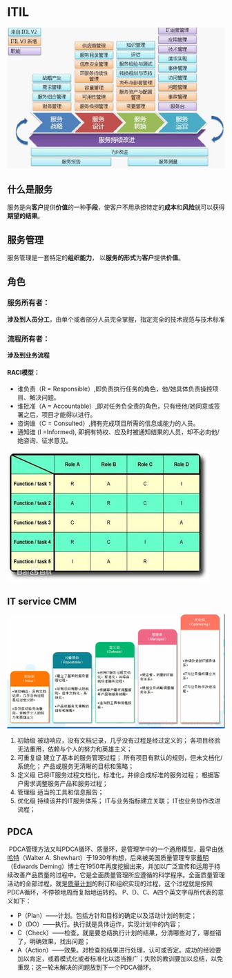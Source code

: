 # ITIL

![ITIL服务管理](../images/ITIL_service.jpg)

## 什么是服务

服务是向**客户**提供**价值**的一种**手段**，使客户不用承担特定的**成本**和**风险**就可以获得**期望的结果**。

## 服务管理

服务管理是一套特定的**组织能力**， 以**服务的形式**为**客户**提供**价值**。

## 角色

### 服务所有者：

**涉及到人员分工**，由单个或者部分人员完全掌握，指定完全的技术规范与技术标准

### 流程所有者：

**涉及到业务流程**

#### RACI模型：

- 谁负责（R = Responsible）,即负责执行任务的角色，他/她具体负责操控项目、解决问题。
- 谁批准（A = Accountable）,即对任务负全责的角色，只有经他/她同意或签署之后，项目才能得以进行。
- 咨询谁（C = Consulted）,拥有完成项目所需的信息或能力的人员。
- 通知谁 (I =Informed), 即拥有特权、应及时被通知结果的人员，却不必向他/她咨询、征求意见。

![RACI图](../images/RACI.jpg)

##  IT service CMM

![CMM等级](../images/IT_service_CMM.png)

1. 初始级 
   被动响应，没有文档记录，几乎没有过程是经过定义的； 
   各项目经验无法重用，依赖与个人的努力和英雄主义；
2. 可重复级 
   建立了基本的服务管理过程； 
   所有项目有默认的规则，但未文档化/系统化； 
   产品或服务无清晰的目标和策略；
3. 定义级 
   已将IT服务过程文档化，标准化，并综合成标准的服务过程； 
   根据客户需求调整服务产品和服务过程；
4. 管理级 
   适当的工具和信息报告；
5. 优化级 
   持续该井的IT服务体系； 
   IT与业务指标建立关联； 
   IT也业务协作改进流程；



## PDCA

​	PDCA管理方法又叫PDCA循环、质量环，是管理学中的一个通用模型，最早由[休哈特](https://www.baidu.com/s?wd=%E4%BC%91%E5%93%88%E7%89%B9&tn=SE_PcZhidaonwhc_ngpagmjz&rsv_dl=gh_pc_zhidao)（Walter A. Shewhart）于1930年构想，后来被美国质量管理专家[戴明](https://www.baidu.com/s?wd=%E6%88%B4%E6%98%8E&tn=SE_PcZhidaonwhc_ngpagmjz&rsv_dl=gh_pc_zhidao)（Edwards Deming）博士在1950年再度挖掘出来，并加以广泛宣传和运用于持续改善产品质量的过程中。它是全面质量管理所应遵循的科学程序。全面质量管理活动的全部过程，就是[质量计划](https://www.baidu.com/s?wd=%E8%B4%A8%E9%87%8F%E8%AE%A1%E5%88%92&tn=SE_PcZhidaonwhc_ngpagmjz&rsv_dl=gh_pc_zhidao)的制订和组织实现的过程，这个过程就是按照PDCA循环，不停顿地周而复始地运转的。
P、D、C、A四个英文字母所代表的意义如下： 　　

- P（Plan）——计划。包括方针和目标的确定以及活动计划的制定； 　
-  D（DO）——执行。执行就是具体运作，实现计划中的内容； 　　
-  C（Check）——检查。就是要总结执行计划的结果，分清哪些对了，哪些错了，明确效果，找出问题； 　　
- A（Action）——效果。对检查的结果进行处理，认可或否定。成功的经验要加以肯定，或着模式化或者标准化以适当推广；失败的教训要加以总结，以免重现；这一轮未解决的问题放到下一个PDCA循环。